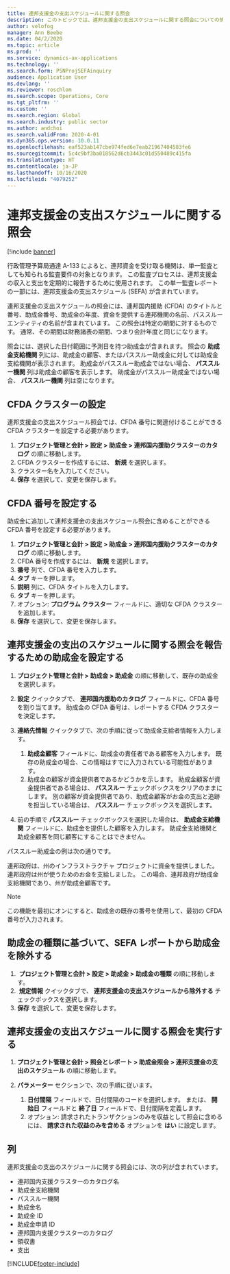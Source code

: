 ```yaml
---
title: 連邦支援金の支出スケジュールに関する照会
description: このトピックでは、連邦支援金の支出スケジュールに関する照会についての情報を提供します。
author: velofog
manager: Ann Beebe
ms.date: 04/2/2020
ms.topic: article
ms.prod: ''
ms.service: dynamics-ax-applications
ms.technology: ''
ms.search.form: PSNProjSEFAinquiry
audience: Application User
ms.devlang: ''
ms.reviewer: roschlom
ms.search.scope: Operations, Core
ms.tgt_pltfrm: ''
ms.custom: ''
ms.search.region: Global
ms.search.industry: public sector
ms.author: andchoi
ms.search.validFrom: 2020-4-01
ms.dyn365.ops.version: 10.0.11
ms.openlocfilehash: eaf523ab147cbe974fed6e7eab21967404583fe6
ms.sourcegitcommit: 5c4c9bf3ba018562d6cb3443c01d550489c415fa
ms.translationtype: HT
ms.contentlocale: ja-JP
ms.lasthandoff: 10/16/2020
ms.locfileid: "4079252"
---
```

# <a name="schedule-of-expenditures-of-federal-awards-inquiry"></a>連邦支援金の支出スケジュールに関する照会

[!include [banner](../includes/banner.md)]

行政管理予算局通達 A-133 によると、連邦資金を受け取る機関は、単一監査としても知られる監査要件の対象となります。 この監査プロセスは、連邦支援金の収入と支出を定期的に報告するために使用されます。 この単一監査レポートの一部には、連邦支援金の支出スケジュール (SEFA) が含まれています。

連邦支援金の支出スケジュールの照会には、連邦国内援助 (CFDA) のタイトルと番号、助成金番号、助成金の年度、資金を提供する連邦機関の名前、パススルー エンティティの名前が含まれています。 この照会は特定の期間に対するものです。 通常、その期間は財務諸表の期間、つまり会計年度と同じになります。

照会には、選択した日付範囲に予測日を持つ助成金が含まれます。 照会の **助成金支給機関** 列には、助成金の顧客、またはパススルー助成金に対しては助成金支給機関が表示されます。 助成金がパススルー助成金ではない場合、 **パススルー機関** 列は助成金の顧客を表示します。 助成金がパススルー助成金ではない場合、 **パススルー機関** 列は空になります。

## <a name="set-up-the-cfda-clusters"></a>CFDA クラスターの設定

連邦支援金の支出スケジュール照会では、CFDA 番号に関連付けることができる CFDA クラスターを設定する必要があります。

1. **プロジェクト管理と会計 \> 設定 \> 助成金 \> 連邦国内援助クラスターのカタログ** の順に移動します。
2. CFDA クラスターを作成するには、 **新規** を選択します。
3. クラスター名を入力してください。
4. **保存** を選択して、変更を保存します。

## <a name="set-up-cfda-numbers"></a>CFDA 番号を設定する

助成金に追加して連邦支援金の支出スケジュール照会に含めることができる CFDA 番号を設定する必要があります。

1. **プロジェクト管理と会計 \> 設定 \> 助成金 \> 連邦国内援助クラスターのカタログ** の順に移動します。
2. CFDA 番号を作成するには、 **新規** を選択します。
3. **番号** 列で、CFDA 番号を入力します。
4. **タブ** キーを押します。
5. **説明** 列に、CFDA タイトルを入力します。
6. **タブ** キーを押します。
7. オプション: **プログラム クラスター** フィールドに、適切な CFDA クラスターを追加します。
8. **保存** を選択して、変更を保存します。

## <a name="set-up-grants-to-report-for-the-schedule-of-expenditures-of-federal-awards-inquiry"></a>連邦支援金の支出のスケジュールに関する照会を報告するための助成金を設定する

1. **プロジェクト管理と会計 \> 助成金 \> 助成金** の順に移動して、既存の助成金を選択します。
2. **設定** クイックタブで、 **連邦国内援助のカタログ** フィールドに、CFDA 番号を割り当てます。 助成金の CFDA 番号は、レポートする CFDA クラスターを決定します。
3. **連絡先情報** クイックタブで、次の手順に従って助成金支給者情報を入力します。

    1. **助成金顧客** フィールドに、助成金の責任者である顧客を入力します。 既存の助成金の場合、この情報はすでに入力されている可能性があります。
    2. 助成金の顧客が資金提供者であるかどうかを示します。 助成金顧客が資金提供者である場合は、 **パススルー** チェックボックスをクリアのままにします。 別の顧客が資金提供者であり、助成金顧客がお金の支出と追跡を担当している場合は、 **パススルー** チェックボックスを選択します。

4. 前の手順で **パススルー** チェックボックスを選択した場合は、 **助成金支給機関** フィールドに、助成金を提供した顧客を入力します。 助成金支給機関と助成金顧客を同じ顧客にすることはできません。

パススルー助成金の例は次の通りです。

連邦政府は、州のインフラストラクチャ プロジェクトに資金を提供しました。 連邦政府は州が使うためのお金を支給しました。 この場合、連邦政府が助成金支給機関であり、州が助成金顧客です。

> [!NOTE] 
> この機能を最初にオンにすると、助成金の既存の番号を使用して、最初の CFDA 番号が入力されます。

## <a name="exclude-grants-from-sefa-reporting-based-on-the-grant-type"></a>助成金の種類に基づいて、SEFA レポートから助成金を除外する

1.  **プロジェクト管理と会計 \> 設定 \> 助成金 \> 助成金の種類** の順に移動します。
2.  **規定情報** クイックタブで、 **連邦支援金の支出スケジュールから除外する** チェックボックスを選択します。
3. **保存** を選択して、変更を保存します。

## <a name="run-the-schedule-of-expenditures-of-federal-awards-inquiry"></a>連邦支援金の支出スケジュールに関する照会を実行する

1. **プロジェクト管理と会計 \> 照会とレポート \> 助成金照会 \> 連邦支援金の支出のスケジュール** の順に移動します。
2. **パラメーター** セクションで、次の手順に従います。

    1. **日付間隔** フィールドで、日付間隔のコードを選択します。 または、 **開始日** フィールドと **終了日** フィールドで、日付間隔を定義します。
    2. オプション: 請求されたトランザクションのみを収益として照会に含めるには、 **請求された収益のみを含める** オプションを **はい** に設定します。

## <a name="columns"></a>列

連邦支援金の支出のスケジュールに関する照会には、次の列が含まれています。

- 連邦国内支援クラスターのカタログ名
- 助成金支給機関
- パススルー機関
- 助成金名
- 助成金 ID
- 助成金申請 ID
- 連邦国内支援クラスターのカタログ
- 領収書
- 支出


[!INCLUDE[footer-include](../includes/footer-banner.md)]